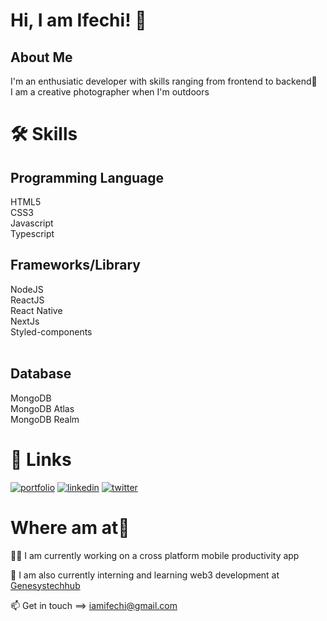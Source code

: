# Hi, I am Ifechi! 👋


## About Me
I'm an enthusiatic developer with skills ranging from frontend to backend🙂<br />
I am a creative photographer when I'm outdoors<br />


# 🛠 Skills

## Programming Language
HTML5 <br />
CSS3 <br />
Javascript <br />
Typescript <br />

## Frameworks/Library
NodeJS <br />
ReactJS <br />
React Native<br />
NextJs <br />
Styled-components <br />
<br />

## Database
MongoDB <br />
MongoDB Atlas <br />
MongoDB Realm
<br />


# 🔗 Links
[![portfolio](https://img.shields.io/badge/my_portfolio-000?style=for-the-badge&logo=ko-fi&logoColor=white)](https://linktr.ee/ifechi) 
[![linkedin](https://img.shields.io/badge/linkedin-0A66C2?style=for-the-badge&logo=linkedin&logoColor=white)](https://www.linkedin.com/in/nnebedumfav/)
[![twitter](https://img.shields.io/badge/twitter-1DA1F2?style=for-the-badge&logo=twitter&logoColor=white)](https://twitter.com/iam_ifechi)

# Where am at📍
👩‍💻 I am currently working on a cross platform mobile productivity app

🧠 I am also currently interning and learning web3 development at [Genesystechhub](https://genesystechhub.com/)

📫 Get in touch ==> iamifechi@gmail.com
